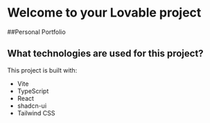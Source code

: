 # Welcome to your Lovable project

##Personal Portfolio

## What technologies are used for this project?

This project is built with:

- Vite
- TypeScript
- React
- shadcn-ui
- Tailwind CSS

